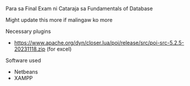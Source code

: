 Para sa Final Exam ni Cataraja sa Fundamentals of Database

Might update this more if malingaw ko more

Necessary plugins
- https://www.apache.org/dyn/closer.lua/poi/release/src/poi-src-5.2.5-20231118.zip (for excel)

Software used
- Netbeans
- XAMPP
